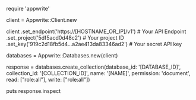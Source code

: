 require 'appwrite'

client = Appwrite::Client.new

client
    .set_endpoint('https://[HOSTNAME_OR_IP]/v1') # Your API Endpoint
    .set_project('5df5acd0d48c2') # Your project ID
    .set_key('919c2d18fb5d4...a2ae413da83346ad2') # Your secret API key

databases = Appwrite::Databases.new(client)

response = databases.create_collection(database_id: '[DATABASE_ID]', collection_id: '[COLLECTION_ID]', name: '[NAME]', permission: 'document', read: ["role:all"], write: ["role:all"])

puts response.inspect